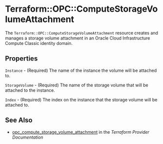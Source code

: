 # Terraform::OPC::ComputeStorageVolumeAttachment

The `Terraform::OPC::ComputeStorageVolumeAttachment` resource creates and manages a storage volume attachment in an Oracle Cloud Infrastructure Compute Classic identity domain.

## Properties

`Instance` - (Required) The name of the instance the volume will be attached to.

`StorageVolume` - (Required) The name of the storage volume that will be attached to the instance.

`Index` - (Required) The index on the instance that the storage volume will be attached to.


## See Also

* [opc_compute_storage_volume_attachment](https://www.terraform.io/docs/providers/opc/r/compute_storage_volume_attachment.html) in the _Terraform Provider Documentation_